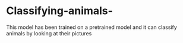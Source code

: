 # Classifying-animals-
This model has been trained on a pretrained model and it can classify animals by looking at their pictures
